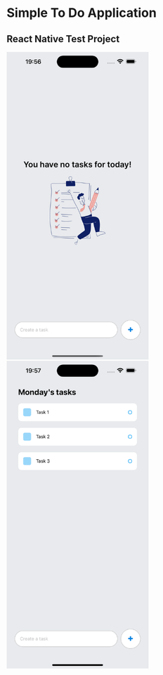 # **Simple To Do Application**
## React Native Test Project
<div>
    <img src="assets/screenshots/no-tasks.png" height="700">
    <img src="assets/screenshots/ios-with-tasks.png" height="700">
</div>
